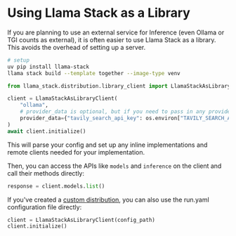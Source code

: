 # Using Llama Stack as a Library

If you are planning to use an external service for Inference (even Ollama or TGI counts as external), it is often easier to use Llama Stack as a library. This avoids the overhead of setting up a server.
```bash
# setup
uv pip install llama-stack
llama stack build --template together --image-type venv
```

```python
from llama_stack.distribution.library_client import LlamaStackAsLibraryClient

client = LlamaStackAsLibraryClient(
    "ollama",
    # provider_data is optional, but if you need to pass in any provider specific data, you can do so here.
    provider_data={"tavily_search_api_key": os.environ["TAVILY_SEARCH_API_KEY"]},
)
await client.initialize()
```

This will parse your config and set up any inline implementations and remote clients needed for your implementation.

Then, you can access the APIs like `models` and `inference` on the client and call their methods directly:

```python
response = client.models.list()
```

If you've created a [custom distribution](https://llama-stack.readthedocs.io/en/latest/distributions/building_distro.html), you can also use the run.yaml configuration file directly:

```python
client = LlamaStackAsLibraryClient(config_path)
client.initialize()
```
